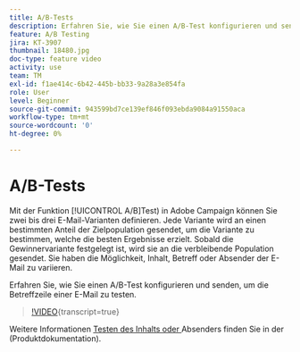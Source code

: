 ```yaml
---
title: A/B-Tests
description: Erfahren Sie, wie Sie einen A/B-Test konfigurieren und senden, um die Betreffzeile einer E-Mail zu testen.
feature: A/B Testing
jira: KT-3907
thumbnail: 18480.jpg
doc-type: feature video
activity: use
team: TM
exl-id: f1ae414c-6b42-445b-bb33-9a28a3e854fa
role: User
level: Beginner
source-git-commit: 943599bd7ce139ef846f093ebda9084a91550aca
workflow-type: tm+mt
source-wordcount: '0'
ht-degree: 0%

---
```


# A/B-Tests

Mit der Funktion [!UICONTROL A/B]Test) in Adobe Campaign können Sie zwei bis drei E-Mail-Varianten definieren. Jede Variante wird an einen bestimmten Anteil der Zielpopulation gesendet, um die Variante zu bestimmen, welche die besten Ergebnisse erzielt. Sobald die Gewinnervariante festgelegt ist, wird sie an die verbleibende Population gesendet. Sie haben die Möglichkeit, Inhalt, Betreff oder Absender der E-Mail zu variieren.

Erfahren Sie, wie Sie einen A/B-Test konfigurieren und senden, um die Betreffzeile einer E-Mail zu testen.

>[!VIDEO](https://video.tv.adobe.com/v/18480?learn=on){transcript=true}

Weitere Informationen [ Testen des Inhalts oder ](https://experienceleague.adobe.com/docs/campaign-standard/using/communication-channels/email-messages/designing-an-a-b-test-email.html) Absenders finden Sie in der (Produktdokumentation).
